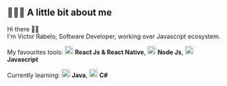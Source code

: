 ## 👨🏻‍💻 A little bit about me

Hi there 👋🏻  
I'm Victor Rabelo, Software Developer, working over Javascript ecosystem.

My favourites tools: <img src="https://xesque.rocketseat.dev/platform/tech/react-native.svg" width="20"/> <b>React Js & React Native</b>, <img src="https://xesque.rocketseat.dev/platform/tech/node.svg" width="20"/> <b>Node Js</b>, <img src="https://xesque.rocketseat.dev/platform/tech/javascript.svg" width="20"/> <b>Javascript</b>

Currently learning: <img src="https://xesque.rocketseat.dev/platform/tech/java.svg" width="20"/> <b>Java</b>, <img src="https://xesque.rocketseat.dev/platform/tech/c-sharp.svg" width="20"/> <b>C#</b>
